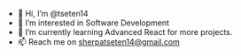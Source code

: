 - 👋 Hi, I’m @tseten14
- 👀 I’m interested in Software Development
- 🌱 I’m currently learning Advanced React for more projects.
- 📫 Reach me on sherpatseten14@gmail.com

<!---
tseten14/tseten14 is a ✨ special ✨ repository because its `README.md` (this file) appears on your GitHub profile.
You can click the Preview link to take a look at your changes.
--->
